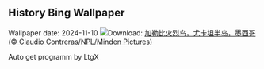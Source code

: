 ## History Bing Wallpaper
Wallpaper date: 2024-11-10
![](https://www.bing.com/th?id=OHR.YucatanFlamingos_ZH-CN0721673752_UHD.jpg&w=1000)Download: [加勒比火烈鸟，尤卡坦半岛，墨西哥 (© Claudio Contreras/NPL/Minden Pictures)](https://www.bing.com/th?id=OHR.YucatanFlamingos_ZH-CN0721673752_UHD.jpg)

Auto get programm by LtgX
